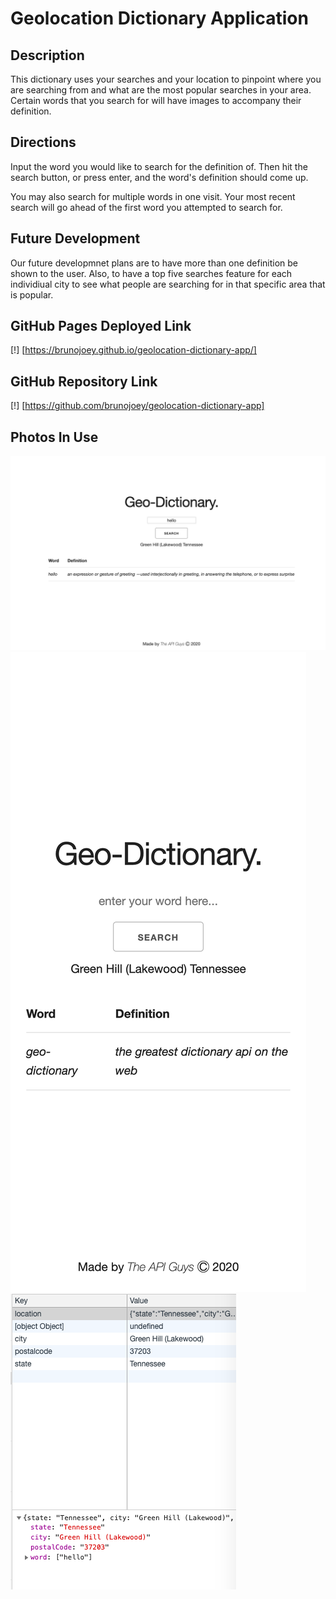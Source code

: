 # Geolocation Dictionary Application

## Description
This dictionary uses your searches and your location to pinpoint where you are searching from and what are the most popular searches in your area. Certain words that you search for will have images to accompany their definition. 

## Directions
Input the word you would like to search for the definition of. Then hit the search button, or press enter, and the word's definition should come up. 

You may also search for multiple words in one visit. Your most recent search will go ahead of the first word you attempted to search for. 

## Future Development
Our future developmnet plans are to have more than one definition be shown to the user. Also, to have a top five searches feature for each individiual city to see what people are searching for in that specific area that is popular.

## GitHub Pages Deployed Link
[!] [https://brunojoey.github.io/geolocation-dictionary-app/]

## GitHub Repository Link
[!] [https://github.com/brunojoey/geolocation-dictionary-app]

## Photos In Use
![Geolocation Dictionary App on Computer](geolocation-dictionary-app-computer.png)
![Geolocation Dictionary App on IphoneX](geolocation-dictionary-app-iphoneX.png)
![Local Storage In Use](local-storage-geolocation-dictionary-app.png)

